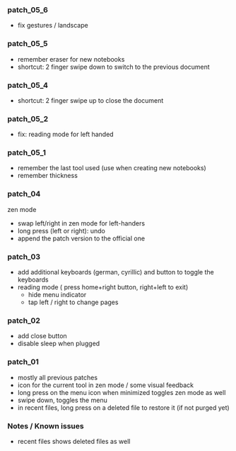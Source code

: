 ### patch_05_6
- fix gestures / landscape

### patch_05_5
- remember eraser for new notebooks
- shortcut: 2 finger swipe down to switch to the previous document

### patch_05_4
- shortcut: 2 finger swipe up to close the document

### patch_05_2
- fix: reading mode for left handed

### patch_05_1
- remember the last tool used (use when creating new notebooks)
- remember thickness

### patch_04
zen mode
- swap left/right in zen mode for left-handers
- long press (left or right): undo
- append the patch version to the official one

### patch_03
- add additional keyboards (german, cyrillic) and button to toggle the keyboards
- reading mode ( press home+right button, right+left to exit)
    - hide menu  indicator
    - tap left / right to change pages

### patch_02
- add close button
- disable sleep when plugged

### patch_01
- mostly all previous patches
- icon for the current tool in zen mode / some visual feedback
- long press on the menu icon when minimized toggles zen mode as well
- swipe down, toggles the menu
- in recent files, long press on a deleted file to restore it (if not purged yet)


### Notes / Known issues
- recent files shows deleted files as well
